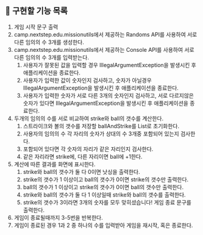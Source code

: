## 🚀 구현할 기능 목록

1. 게임 시작 문구 출력
2. camp.nextstep.edu.missionutils에서 제공하는 Randoms API를 사용하여 서로 다른 임의의 수 3개를 생성한다.
3. camp.nextstep.edu.missionutils에서 제공하는 Console API를 사용하여 서로 다른 임의의 수 3개를 입력받는다.
    1. 사용자가 잘못된 값을 입력할 경우 IllegalArgumentException을 발생시킨 후 애플리케이션을 종료한다. 
    2. 사용자가 입력한 값이 숫자인지 검사하고, 숫자가 아닐경우 IllegalArgumentException을 발생시킨 후 애플리케이션을 종료한다.
    3. 사용자가 입력한 숫자가 서로 다른 3개의 숫자인지 검사하고, 서로 다르지않은 숫자가 있다면 IllegalArgumentException을 발생시킨 후 애플리케이션을 종료한다.
4. 두개의 임의의 수를 서로 비교하여 strike와 ball의 갯수를 계산한다.
    1. 스트라이크와 볼의 갯수를 저장할 ballAndStrike를 List<Integer>로 초기화한다.
    2. 사용자의 임의의 수 각 자리의 숫자가 상대의 수 3개중 포함되어 있는지 검사한다.
    3. 포함되어 있다면 각 숫자의 자리가 같은 자리인지 검사한다.
    4. 같은 자리라면 strike에, 다른 자리이면 ball에 +1한다.
5. 계산에 따른 결과를 화면에 표시한다.
   1. strike와 ball의 갯수가 둘 다 0이면 낫싱을 출력한다.
   2. strike의 갯수가 1 이상이고 ball의 갯수가 0이면 strike의 갯수만 출력한다. 
   3. ball의 갯수가 1 이상이고 strike의 갯수가 0이면 ball의 갯수만 출력한다.
   4. strike와 ball의 갯수가 둘 다 1 이상일때 strike와 ball의 갯수를 출력한다. 
   5. strike의 갯수가 3이라면 3개의 숫자를 모두 맞히셨습니다! 게임 종료 문구를 출력한다.
6. 게임이 종료될때까지 3-5번을 반복한다.
6. 게임이 종료된 경우 1과 2 중 하나의 수를 입력받아 게임을 재시작, 혹은 종료한다.
